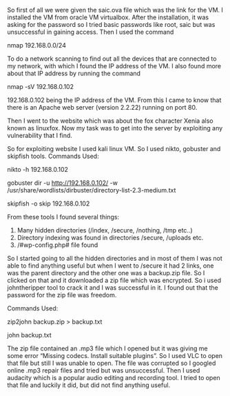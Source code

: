 So first of all we were given the saic.ova file which was the link for the VM. I installed the VM from oracle VM virtualbox. After the installation, it was asking for the password so I tried basic passwords like root, saic but was unsuccessful in gaining access. Then I used the command

nmap 192.168.0.0/24

To do a network scanning to find out all the devices that are connected to my network, with which I found the IP address of the VM. I also found more about that IP address by running the command

nmap -sV 192.168.0.102 

192.168.0.102 being the IP address of the VM.
From this I came to know that there is an Apache web server (version 2.2.22)  running on port 80.

 Then I went to the website which was about the fox character Xenia also known as linuxfox. Now my task was to get into the server by exploiting any vulnerability that I find. 

So for exploiting website I used kali linux VM. So I used nikto, gobuster and skipfish tools.
Commands Used:

nikto -h 192.168.0.102

gobuster dir -u http://192.168.0.102/ -w /usr/share/wordlists/dirbuster/directory-list-2.3-medium.txt

skipfish -o skip 192.168.0.102

From these tools I found several things:
1) Many hidden directories (/index, /secure, /nothing, /tmp etc..)
2) Directory indexing was found in directories /secure, /uploads etc.
3) /#wp-config.php# file found 

So I started going to all the hidden directories and in most of them I was not able to find anything useful but when I went to /secure it had 2 links, one was the parent directory and the other one was a backup.zip file. So I clicked on that and it downloaded a zip file which was encrypted. So i used johntheripper tool to crack it and I was successful in it. I found out that the password for the zip file was freedom.

Commands Used:

zip2john backup.zip > backup.txt

john backup.txt

The zip file contained an .mp3 file which I opened but it was giving me some error “Missing codecs. Install suitable plugins”.
So I used VLC to open that file but still I was unable to open. The file was corrupted so I googled online .mp3 repair files and tried but was unsuccessful. Then I used audacity which is a popular audio editing and recording tool. I tried to open that file and luckily it did, but did not find anything useful.